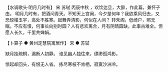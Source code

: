 【水调歌头·明月几时有】
宋 苏轼
丙辰中秋 ，欢饮达旦，大醉，作此篇，兼怀子由。
明月几时有，把酒问青天。不知天上宫阙，今夕是何年？我欲乘风归去，又恐琼楼玉宇，高处不胜寒。起舞弄清影，何似在人间？
转朱阁，低绮户，照无眠。不应有恨，何事长向别时圆？人有悲欢离合，月有阴晴圆缺，此事古难全。但愿人长久，千里共婵娟。

【卜算子 ● 黄州定慧院寓居作】
宋 ● 苏轼
 
缺月挂疏桐，漏断人初静。
谁见幽人独往来，缥缈孤鸿影。

惊起却回头，有恨无人省。
拣尽寒枝不肯栖，寂寞沙洲冷。
